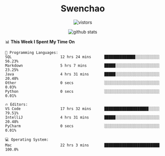 <h1 align="center">Swenchao</h3>

<p align="center">
  <img src="https://visitor-badge.glitch.me/badge?page_id=Swenchao" alt="vistors" />
</p>

<p align="center">
  <img src="https://github-readme-stats.vercel.app/api?username=Swenchao&count_private=true&show_icons=true&theme=vue-dark&hide_title=true" alt="github stats" />
</p>

<!--START_SECTION:waka-->
📊 **This Week I Spent My Time On** 

```text
💬 Programming Languages: 
SQL                      12 hrs 24 mins      ██████████████░░░░░░░░░░░   56.23% 
Markdown                 5 hrs 7 mins        █████░░░░░░░░░░░░░░░░░░░░   23.25% 
Java                     4 hrs 31 mins       █████░░░░░░░░░░░░░░░░░░░░   20.48% 
Other                    0 secs              ░░░░░░░░░░░░░░░░░░░░░░░░░   0.03% 
Python                   0 secs              ░░░░░░░░░░░░░░░░░░░░░░░░░   0.01%

🔥 Editors: 
VS Code                  17 hrs 32 mins      ████████████████████░░░░░   79.51% 
IntelliJ                 4 hrs 31 mins       █████░░░░░░░░░░░░░░░░░░░░   20.48% 
PyCharm                  0 secs              ░░░░░░░░░░░░░░░░░░░░░░░░░   0.01%

💻 Operating System: 
Mac                      22 hrs 3 mins       █████████████████████████   100.0%

```


<!--END_SECTION:waka-->
